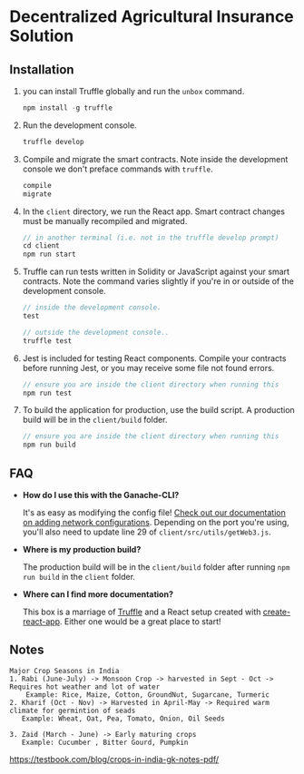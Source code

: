 # Decentralized Agricultural Insurance Solution


## Installation



1. you can install Truffle globally and run the `unbox` command.
    ```javascript
    npm install -g truffle
   
    ```

2. Run the development console.
    ```javascript
    truffle develop
    ```

3. Compile and migrate the smart contracts. Note inside the development console we don't preface commands with `truffle`.
    ```javascript
    compile
    migrate
    ```

4. In the `client` directory, we run the React app. Smart contract changes must be manually recompiled and migrated.
    ```javascript
    // in another terminal (i.e. not in the truffle develop prompt)
    cd client
    npm run start
    ```

5. Truffle can run tests written in Solidity or JavaScript against your smart contracts. Note the command varies slightly if you're in or outside of the development console.
    ```javascript
    // inside the development console.
    test

    // outside the development console..
    truffle test
    ```

6. Jest is included for testing React components. Compile your contracts before running Jest, or you may receive some file not found errors.
    ```javascript
    // ensure you are inside the client directory when running this
    npm run test
    ```

7. To build the application for production, use the build script. A production build will be in the `client/build` folder.
    ```javascript
    // ensure you are inside the client directory when running this
    npm run build
    ```

## FAQ

* __How do I use this with the Ganache-CLI?__

    It's as easy as modifying the config file! [Check out our documentation on adding network configurations](http://truffleframework.com/docs/advanced/configuration#networks). Depending on the port you're using, you'll also need to update line 29 of `client/src/utils/getWeb3.js`.

* __Where is my production build?__

    The production build will be in the `client/build` folder after running `npm run build` in the `client` folder.

* __Where can I find more documentation?__

    This box is a marriage of [Truffle](http://truffleframework.com/) and a React setup created with [create-react-app](https://github.com/facebookincubator/create-react-app/blob/master/packages/react-scripts/template/README.md). Either one would be a great place to start!




## Notes

    Major Crop Seasons in India 
    1. Rabi (June-July) -> Monsoon Crop -> harvested in Sept - Oct -> Requires hot weather and lot of water
        Example: Rice, Maize, Cotton, GroundNut, Sugarcane, Turmeric
    2. Kharif (Oct - Nov) -> Harvested in April-May -> Required warm climate for germintion of seads
       Example: Wheat, Oat, Pea, Tomato, Onion, Oil Seeds

    3. Zaid (March - June) -> Early maturing crops
       Example: Cucumber , Bitter Gourd, Pumpkin
https://testbook.com/blog/crops-in-india-gk-notes-pdf/
